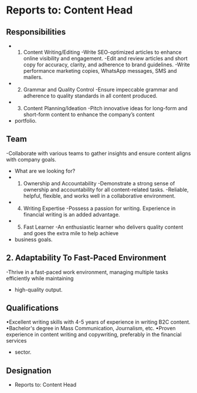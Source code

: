 # Reports to: Content Head

## Responsibilities

* 1. Content Writing/Editing
-Write SEO-optimized articles to enhance online visibility and engagement.
-Edit and review articles and short copy for accuracy, clarity, and adherence to brand guidelines.
-Write performance marketing copies, WhatsApp messages, SMS and mailers.
* 2. Grammar and Quality Control
-Ensure impeccable grammar and adherence to quality standards in all content produced.
* 3. Content Planning/Ideation
-Pitch innovative ideas for long-form and short-form content to enhance the company’s content
* portfolio.

## Team

-Collaborate with various teams to gather insights and ensure content aligns with company goals.
* What are we looking for?
* 1. Ownership and Accountability
-Demonstrate a strong sense of ownership and accountability for all content-related tasks.
-Reliable, helpful, flexible, and works well in a collaborative environment.
* 4. Writing Expertise
-Possess a passion for writing. Experience in financial writing is an added advantage.
* 5. Fast Learner
-An enthusiastic learner who delivers quality content and goes the extra mile to help achieve
* business goals.

## 2. Adaptability To Fast-Paced Environment

-Thrive in a fast-paced work environment, managing multiple tasks efficiently while maintaining
* high-quality output.

## Qualifications

•Excellent writing skills with 4-5 years of experience in writing B2C content.
•Bachelor's degree in Mass Communication, Journalism, etc.
•Proven experience in content writing and copywriting, preferably in the financial services
* sector.

## Designation

* Reports to: Content Head
